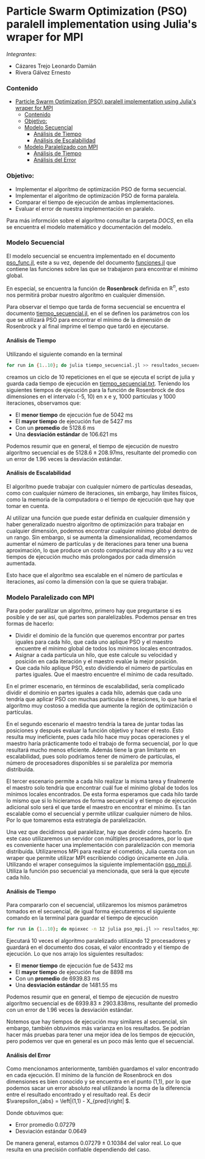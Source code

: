 # Particle Swarm Optimization (PSO) paralell implementation using Julia's wraper for MPI 
*Integrantes*:
  - Cázares Trejo Leonardo Damián
  - Rivera Gálvez Ernesto

### Contenido
- [Particle Swarm Optimization (PSO) paralell implementation using Julia's wraper for MPI](#particle-swarm-optimization-pso-paralell-implementation-using-julias-wraper-for-mpi)
    - [Contenido](#contenido)
    - [Objetivo:](#objetivo)
    - [Modelo Secuencial](#modelo-secuencial)
      - [Análisis de Tiempo](#análisis-de-tiempo)
      - [Análisis de Escalabilidad](#análisis-de-escalabilidad)
    - [Modelo Paralelizado con MPI](#modelo-paralelizado-con-mpi)
      - [Análisis de Tiempo](#análisis-de-tiempo-1)
      - [Análisis del Error](#análisis-del-error)


### Objetivo:
- Implementar el algorítmo de optimización PSO de forma secuencial.
- Implementar el algorítmo de optimización PSO de forma paralela.
- Comparar el tiempo de ejecución de ambas implementaciones.
- Evaluar el error de nuestra implementación en paralelo.

Para más informción sobre el algorítmo consultar la carpeta *DOCS*, en ella se encuentra el modelo matemático y documentación del modelo.

### Modelo Secuencial
El modelo secuencial se encuentra implementado en el documento [pso_func.jl](https://github.com/neto-riga/CC_2023-I_PSO/blob/main/pso_func.jl), este a su vez, depende del documento [funciones.jl](https://github.com/neto-riga/CC_2023-I_PSO/blob/main/funciones.jl) que contiene las funciones sobre las que se trabajaron para encontrar el mínimo global. 

En especial, se encuentra la función de **Rosenbrock** definida en $\mathbb{R}^n$, esto nos permitirá probar nuestro algorítmo en cualquier dimensión. 

Para observar el tiempo que tarda de forma secuencial se encuentra el documento [tiempo_secuencial.jl](https://github.com/neto-riga/CC_2023-I_PSO/blob/main/tiempo_secuencial.jl), en el se definen los parámetros con los que se utilizará PSO para encontrar el mínimo de la dimensión de Rosenbrock y al final imprime el tiempo que tardó en ejecutarse. 

#### Análisis de Tiempo
Utilizando el siguiente comando en la terminal
```bash
for run in {1..10}; do julia tiempo_secuencial.jl >> resultados_secuencial.txt; done;
```
creamos un ciclo de 10 repeticiones en el que se ejecuta el script de julia y guarda cada tiempo de ejecución en [tiempo_secuencial.txt](https://github.com/neto-riga/CC_2023-I_PSO/blob/main/tiempo_secuencial.jl). Teniendo los siguientes tiempos de ejecución para la función de Rosenbrock de dos dimensiones en el intervalo (-5, 10) en x e y, 1000 partículas y 1000 iteraciones, observamos que:
- El **menor tiempo** de ejecución fue de 5042 ms
- El **mayor tiempo** de ejecución fue de 5427 ms
- Con un **promedio** de 5128.6 ms
- Una **desviación estándar** de 106.621 ms
  
Podemos resumir que en general, el tiempo de ejecución de nuestro algorítmo secuencial es de $5128.6 \pm 208.97 \text{ms}$, resultante del promedio con un error de 1.96 veces la desviación estándar.

#### Análisis de Escalabilidad
El algorítmo puede trabajar con cualquier número de partículas deseadas, como con cualquier número de iteraciones, sin embargo, hay límites físicos, como la memoria de la computadora o el tiempo de ejecución que hay que tomar en cuenta.

Al utilizar una función que puede estar definida en cualquier dimensión y haber generalizado nuestro algorítmo de optimización para trabajar en cualquier dimensión, podemos encontrar cualquier mínimo global dentro de un rango. Sin embargo, si se aumenta la dimensionalidad, recomendamos aumentar el número de partículas y de iteraciones para tener una buena aproximación, lo que produce un costo computacional muy alto y a su vez tiempos de ejecución mucho más prolongados por cada dimensión aumentada.

Esto hace que el algorítmo sea escalable en el número de partículas e iteraciones, así como la dimensión con la que se quiera trabajar.

### Modelo Paralelizado con MPI
Para poder paralilzar un algorítmo, primero hay que preguntarse si es posible y de ser así, qué partes son paralelizables. Podemos pensar en tres formas de hacerlo:
- Dividir el dominio de la función que queremos encontrar por partes iguales para cada hilo, que cada uno aplique PSO y el maestro encuentre el mínimo global de todos los mínimos locales encontrados.
- Asignar a cada partícula un hilo, que este calcule su velocidad y posición en cada iteración y el maestro evalúe la mejor posición.
- Que cada hilo aplique PSO, esto dividiendo el número de partículas en partes iguales. Que el maestro encuentre el mínimo de cada resultado.

En el primer escenario, en términos de escalabilidad, sería complicado dividir el dominio en partes iguales a cada hilo, además que cada uno tendría que aplicar PSO con muchas partículas e iteraciones, lo que haría el algorítmo muy costoso a medida que aumente la región de optimización o partículas.

En el segundo escenario el maestro tendría la tarea de juntar todas las posiciones y después evaluar la función objetivo y hacer el resto. Esto resulta muy ineficiente, pues cada hilo hace muy pocas operaciones y el maestro haría prácticamente todo el trabajo de forma secuencial, por lo que resultará mucho menos eficiente. Además tiene la gran limitante en escalabilidad, pues solo podríamos tener de número de partículas, el número de procesadores disponibles si se paraleliza por memoria distribuída.

El tercer escenario permite a cada hilo realizar la misma tarea y finalmente el maestro solo tendría que encontrar cuál fue el mínimo global de todos los mínimos locales encontrados. De esta forma esperamos que cada hilo tarde lo mismo que si lo hicieramos de forma secuencial y el tiempo de ejecución adicional solo será el que tarde el maestro en encontrar el mínimo. Es tan escalable como el secuencial y permite utilizar cualquier número de hilos. Por lo que tomaremos esta estrategía de paralelización.

Una vez que decidimos qué paralelizar, hay que decidir cómo hacerlo. En este caso utilizaremos un servidor con múltiples procesadores, por lo que es conveniente hacer una implementación con paralelización con memoria distribuída. Utilizaremos MPI para realizar el cometido, Julia cuenta con un wraper que permite utilizar MPI escribiendo código únicamente en Julia. Utilizando el wraper conseguimos la siguiente implementación [pso_mpi.jl](https://github.com/neto-riga/CC_2023-I_PSO/blob/main/pso_mpi.jl). Utiliza la función pso secuencial ya mencionada, que será la que ejecute cada hilo.

#### Análisis de Tiempo
Para compararlo con el secuencial, utilizaremos los mismos parámetros tomados en el secuencial, de igual forma ejecutaremos el siguiente comando en la terminal para guardar el tiempo de ejecución
```bash
for run in {1..10}; do mpiexec -n 12 julia pso_mpi.jl >> resultados_mpi.txt; done;
```

Ejecutará 10 veces el algorítmo paralelizado utilizando 12 procesadores y guardará en el documento dos cosas, el valor encontrado y el tiempo de ejecución. Lo que nos arrajo los siguientes resultados:
- El **menor tiempo** de ejecución fue de 5432 ms
- El **mayor tiempo** de ejecución fue de 8898 ms
- Con un **promedio** de 6939.83 ms
- Una **desviación estándar** de 1481.55 ms

Podemos resumir que en general, el tiempo de ejecución de nuestro algorítmo secuencial es de $6939.83 \pm 2903.838 \text{ms}$, resultante del promedio con un error de 1.96 veces la desviación estándar.

Notemos que hay tiempos de ejecución muy similares al secuencial, sin embargo, también obtuvimos más varianza en los resultados. Se podrían hacer más pruebas para tener una mejor idea de los tiempos de ejecución, pero podemos ver que en general es un poco más lento que el secuencial.

#### Análisis del Error
Como mencionamos anteriormente, también guardamos el valor encontrado en cada ejecución. El mínimo de la función de Rosenbrock en dos dimensiones es bien conocido y se encuentra en el punto (1,1), por lo que podemos sacar un error absoluto real utilizando la norma de la diferencia entre el resultado encontrado y el resultado real. Es decir $\varepsilon_{abs} = \left|(1,1) - X_{pred}\right|
$.

Donde obtuvimos que:
- Error promedio 0.07279
- Desviación estándar 0.0649

De manera general, estamos $0.07279 \pm 0.10384$ del valor real. Lo que resulta en una precisión confiable dependiendo del caso.

